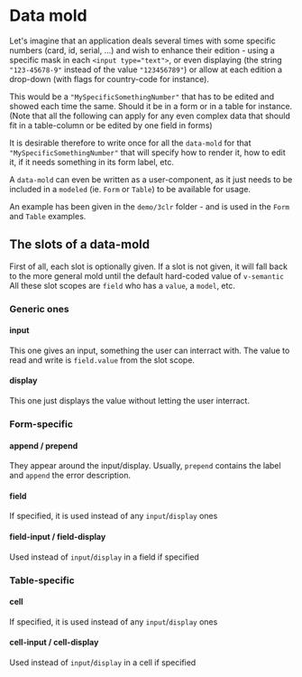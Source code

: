 # Data mold

Let's imagine that an application deals several times with some specific numbers (card, id, serial, ...) and wish to enhance their edition - using a specific mask in each `<input type="text">`, or even displaying (the string `"123-45678-9"` instead of the value `"123456789"`) or allow at each edition a drop-down (with flags for country-code for instance).

This would be a `"MySpecificSomethingNumber"` that has to be edited and showed each time the same. Should it be in a form or in a table for instance. (Note that all the following can apply for any even complex data that should fit in a table-column or be edited by one field in forms)

It is desirable therefore to write once for all the `data-mold` for that `"MySpecificSomethingNumber"` that will specify how to render it, how to edit it, if it needs something in its form label, etc.

A `data-mold` can even be written as a user-component, as it just needs to be included in a `modeled` (ie. `Form` or `Table`) to be available for usage.

An example has been given in the `demo/3clr` folder - and is used in the `Form` and `Table` examples.

## The slots of a data-mold
First of all, each slot is optionally given. If a slot is not given, it will fall back to the more general mold until the default hard-coded value of `v-semantic`
All these slot scopes are `field` who has a `value`, a `model`, etc.
### Generic ones
#### input
This one gives an input, something the user can interract with. The value to read and write is `field.value` from the slot scope.
#### display
This one just displays the value without letting the user interract.
### Form-specific
#### append / prepend
They appear around the input/display.
Usually, `prepend` contains the label and `append` the error description.
#### field
If specified, it is used instead of any `input`/`display` ones
#### field-input / field-display
Used instead of `input`/`display` in a field if specified
### Table-specific
#### cell
If specified, it is used instead of any `input`/`display` ones
#### cell-input / cell-display
Used instead of `input`/`display` in a cell if specified